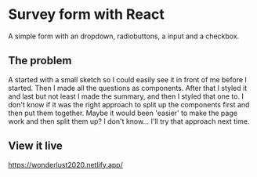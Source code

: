 # Survey form with React

A simple form with an dropdown, radiobuttons, a input and a checkbox. 

## The problem

A started with a small sketch so I could easily see it in front of me before I started. Then I made all the questions as components. After that I styled it and last but not least I made the summary, and then I styled that one to. 
I don't know if it was the right approach to split up the components first and then put them together. Maybe it would been 'easier' to make the page work and then split them up? I don't know... I'll try that approach next time. 

## View it live

https://wonderlust2020.netlify.app/
